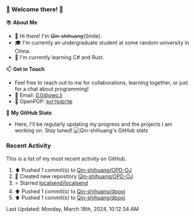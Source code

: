 ### 🌟 Welcome there! 🌟

📚 **About Me**
- 👋 Hi there! I'm ~~Qin-shihuang~~(Smile).
- 🎓 I'm currently an undergraduate student at some random university in China.
- 🌱 I'm currently learning C# and Rust.

📫 **Get in Touch**
- Feel free to reach out to me for collaborations, learning together, or just for a chat about programming!
- 📩 Email: 0.0@owo.li
- 🔑 OpenPGP: [`0xF764D796`](https://keys.openpgp.org/vks/v1/by-fingerprint/99D5AF94A1585E16E14895EFBF6C0BF4F764D796)


📝 **My GitHub Stats**
- Here, I'll be regularly updating my progress and the projects I am working on. Stay tuned!
![Qin-shihuang's GitHub stats](https://github-readme-stats.vercel.app/api?username=Qin-shihuang&show_icons=true)

### Recent Activity

This is a list of my most recent activity on GitHub.

<!--RECENT_ACTIVITY:start-->
1. ⬆️ Pushed 1 commit(s) to [Qin-shihuang/OPD-OJ](https://github.com/Qin-shihuang/OPD-OJ)<br>
2. 📔 Created new repository [Qin-shihuang/OPD-OJ](https://github.com/Qin-shihuang/OPD-OJ)<br>
3. ⭐ Starred [localsend/localsend](https://github.com/localsend/localsend)<br>
4. ⬆️ Pushed 1 commit(s) to [Qin-shihuang/dpooj](https://github.com/Qin-shihuang/dpooj)<br>
5. ⬆️ Pushed 1 commit(s) to [Qin-shihuang/dpooj](https://github.com/Qin-shihuang/dpooj)<br>
<!--RECENT_ACTIVITY:end-->

<!--RECENT_ACTIVITY:last_update-->
Last Updated: Monday, March 18th, 2024, 10:12:34 AM
<!--RECENT_ACTIVITY:last_update_end-->
